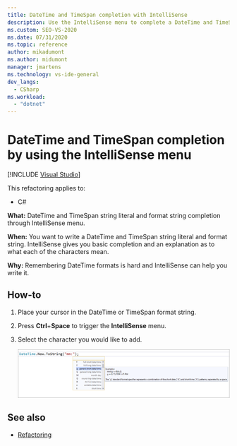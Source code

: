 ```yaml
---
title: DateTime and TimeSpan completion with IntelliSense
description: Use the IntelliSense menu to complete a DateTime and TimeSpan string literal and format string.
ms.custom: SEO-VS-2020
ms.date: 07/31/2020
ms.topic: reference
author: mikadumont
ms.author: midumont
manager: jmartens
ms.technology: vs-ide-general
dev_langs:
  - CSharp
ms.workload:
  - "dotnet"
---
```

# DateTime and TimeSpan completion by using the IntelliSense menu

 [!INCLUDE [Visual Studio](~/includes/applies-to-version/vs-windows-only.md)]

This refactoring applies to:

- C#

**What:** DateTime and TimeSpan string literal and format string completion through IntelliSense menu.

**When:** You want to write a DateTime and TimeSpan string literal and format string. IntelliSense gives you basic completion and an explanation as to what each of the characters mean.

**Why:** Remembering DateTime formats is hard and IntelliSense can help you write it.

## How-to

1. Place your cursor in the DateTime or TimeSpan format string.
2. Press **Ctrl**+**Space** to trigger the **IntelliSense** menu.
3. Select the character you would like to add.

   ![DateTime Completion IntelliSense](media/datetime-completion.png)

## See also

- [Refactoring](../refactoring-in-visual-studio.md)
